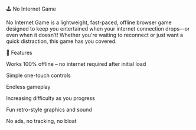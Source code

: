 🕹️ No Internet Game

No Internet Game is a lightweight, fast-paced, offline browser game designed to keep you entertained when your internet connection drops—or even when it doesn’t! Whether you're waiting to reconnect or just want a quick distraction, this game has you covered.

🚀 Features

Works 100% offline – no internet required after initial load

Simple one-touch controls

Endless gameplay

Increasing difficulty as you progress

Fun retro-style graphics and sound

No ads, no tracking, no bloat
